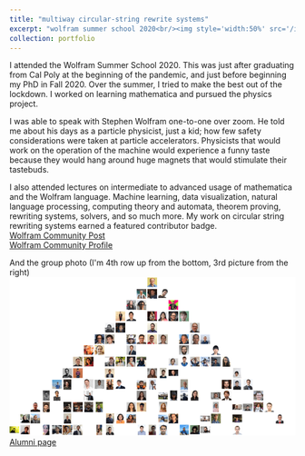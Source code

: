 ```yaml
---
title: "multiway circular-string rewrite systems"
excerpt: "wolfram summer school 2020<br/><img style='width:50%' src='/images/circular_string.png'><br/>"
collection: portfolio
---
```


I attended the Wolfram Summer School 2020. This was just after graduating from Cal Poly at the beginning of the pandemic, and just before beginning my PhD in Fall 2020. Over the summer, I tried to make the best out of the lockdown. I worked on learning mathematica and pursued the physics project. 

I was able to speak with Stephen Wolfram one-to-one over zoom. He told me about his days as a particle physicist, just a kid; how few safety considerations were taken at particle accelerators. Physicists that would work on the operation of the machine would experience a funny taste because they would hang around huge magnets that would stimulate their tastebuds. 

I also attended lectures on intermediate to advanced usage of mathematica and the Wolfram language. Machine learning, data visualization, natural language processing, computing theory and automata, theorem proving, rewriting systems, solvers, and so much more.
My work on circular string rewriting systems earned a featured contributor badge.  
[Wolfram Community Post](https://community.wolfram.com/groups/-/m/t/2029973)  
[Wolfram Community Profile](https://community.wolfram.com/web/jcrowl02)  

And the group photo (I'm 4th row up from the bottom, 3rd picture from the right)  
<img src='/images/rule30_wss2020.png'>  
[Alumni page](https://education.wolfram.com/summer-school/alumni/2020/)  




